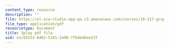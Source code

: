 ```yaml
---
content_type: resource
description: ''
file: https://ol-ocw-studio-app-qa.s3.amazonaws.com/courses/18-217-graph-theory-and-additive-combinatorics-fall-2019/e1c93153640251812a9077b4b48ee237_NpMv0Nqmy3c.pdf
file_type: application/pdf
resourcetype: Document
title: 3play pdf file
uid: e1c93153-6402-5181-2a90-77b4b48ee237
---
```

